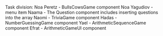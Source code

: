 Task division:
Noa Peretz - BullsCowsGame component
Noa Yagudiov - menu item
Naama - The Question component includes inserting questions into the array
Naomi - TriviaGame component
Hadas - NumberGuessingGame component
Yael - ArithmeticSequenceGame component
Efrat - ArithmeticGameUI component
